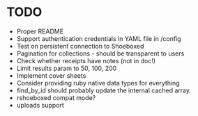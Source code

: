 # TODO

* Proper README
* Support authentication credentials in YAML file in /config
* Test on persistent connection to Shoeboxed
* Pagination for collections - should be transparent to users
* Check whether receipts have notes (not in doc!)
* Limit results param to 50, 100, 200
* Implement cover sheets
* Consider providing ruby native data types for everything
* find\_by\_id should probably update the internal cached array.
* rshoeboxed compat mode?
* uploads support